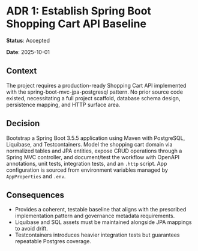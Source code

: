 # ADR 1: Establish Spring Boot Shopping Cart API Baseline

**Status**: Accepted

**Date**: 2025-10-01

## Context
The project requires a production-ready Shopping Cart API implemented with the spring-boot-mvc-jpa-postgresql pattern. No prior source code existed, necessitating a full project scaffold, database schema design, persistence mapping, and HTTP surface area.

## Decision
Bootstrap a Spring Boot 3.5.5 application using Maven with PostgreSQL, Liquibase, and Testcontainers. Model the shopping cart domain via normalized tables and JPA entities, expose CRUD operations through a Spring MVC controller, and document/test the workflow with OpenAPI annotations, unit tests, integration tests, and an `.http` script. App configuration is sourced from environment variables managed by `AppProperties` and `.env`.

## Consequences
- Provides a coherent, testable baseline that aligns with the prescribed implementation pattern and governance metadata requirements.
- Liquibase and SQL assets must be maintained alongside JPA mappings to avoid drift.
- Testcontainers introduces heavier integration tests but guarantees repeatable Postgres coverage.
